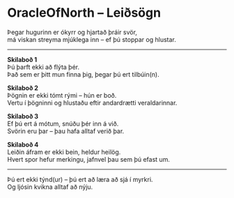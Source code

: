 # OracleOfNorth – Leiðsögn

Þegar hugurinn er ókyrr og hjartað þráir svör,  
má viskan streyma mjúklega inn – ef þú stoppar og hlustar.

---

**Skilaboð 1**  
Þú þarft ekki að flýta þér.  
Það sem er þitt mun finna þig, þegar þú ert tilbúin(n).

**Skilaboð 2**  
Þögnin er ekki tómt rými – hún er boð.  
Vertu í þögninni og hlustaðu eftir andardrætti veraldarinnar.

**Skilaboð 3**  
Ef þú ert á mótum, snúðu þér inn á við.  
Svörin eru þar – þau hafa alltaf verið þar.

**Skilaboð 4**  
Leiðin áfram er ekki bein, heldur heilög.  
Hvert spor hefur merkingu, jafnvel þau sem þú efast um.

---

Þú ert ekki týnd(ur) – þú ert að læra að sjá í myrkri.  
Og ljósin kvikna alltaf að nýju.
